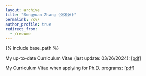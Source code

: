```yaml
---
layout: archive
title: "Songyuan Zhang (张凇源)"
permalink: /cv/
author_profile: true
redirect_from:
  - /resume
---
```


{% include base_path %}

My up-to-date Curriculum Vitae (last update: 03/26/2024): [[pdf]](https://syzhang092218-source.github.io/files/CV/CV_Songyuan_Zhang.pdf)

My Curriculum Vitae when applying for Ph.D. programs: [[pdf]](https://syzhang092218-source.github.io/files/CV_Songyuan_Zhang_PhD.pdf)
